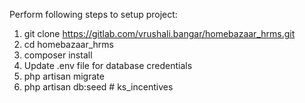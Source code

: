 Perform following steps to setup project:
1. git clone https://gitlab.com/vrushali.bangar/homebazaar_hrms.git
2. cd homebazaar_hrms
3. composer install
4. Update .env file for database credentials
5. php artisan migrate
6. php artisan db:seed
#   k s _ i n c e n t i v e s  
 